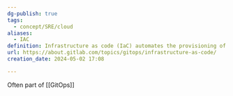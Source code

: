 ```yaml
---
dg-publish: true
tags:
  - concept/SRE/cloud
aliases:
  - IAC
definition: Infrastructure as code (IaC) automates the provisioning of IT infrastructure by using configuration files.
url: https://about.gitlab.com/topics/gitops/infrastructure-as-code/
creation_date: 2024-05-02 17:08

---
```

Often part of [[GitOps]]